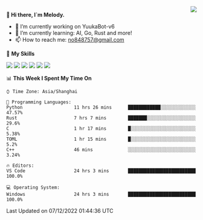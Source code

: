 <a href="#">
  <img align="right" src="https://github-readme-stats.vercel.app/api?username=melodyyuuka&count_private=true&show_icons=true" />
</a>

**👋 Hi there, I`m Melody.**

- 🔭 I’m currently working on YuukaBot-v6
- 🌱 I’m currently learning: AI, Go, Rust and more!
- 📫 How to reach me: no848757@gmail.com

🌟 **My Skills** 

![](https://img.shields.io/badge/-Python-3e74a2?style=flat-square&logo=Python&logoColor=fff)
![](https://img.shields.io/badge/-Java-007396?style=flat-square&logo=OpenJDK&logoColor=fff)
![](https://img.shields.io/badge/-Node.js-339933?style=flat-square&logo=Node.js&logoColor=fff)
![](https://img.shields.io/badge/-Git-f05032?style=flat-square&logo=git&logoColor=fff)
![](https://img.shields.io/badge/-PostgreSQL-4169e1?style=flat-square&logo=PostgreSQL&logoColor=fff)
![](https://img.shields.io/badge/-VSCode-007acc?style=flat-square&logo=Visual-Studio-Code&logoColor=fff)


<!--START_SECTION:waka-->
📊 **This Week I Spent My Time On** 

```text
⌚︎ Time Zone: Asia/Shanghai

💬 Programming Languages: 
Python                   11 hrs 26 mins      ████████████░░░░░░░░░░░░░   47.57% 
Rust                     7 hrs 7 mins        ███████░░░░░░░░░░░░░░░░░░   29.6% 
C                        1 hr 17 mins        █░░░░░░░░░░░░░░░░░░░░░░░░   5.38% 
TOML                     1 hr 15 mins        █░░░░░░░░░░░░░░░░░░░░░░░░   5.2% 
C++                      46 mins             ░░░░░░░░░░░░░░░░░░░░░░░░░   3.24%

🔥 Editors: 
VS Code                  24 hrs 3 mins       █████████████████████████   100.0%

💻 Operating System: 
Windows                  24 hrs 3 mins       █████████████████████████   100.0%

```


 Last Updated on 07/12/2022 01:44:36 UTC
<!--END_SECTION:waka-->
